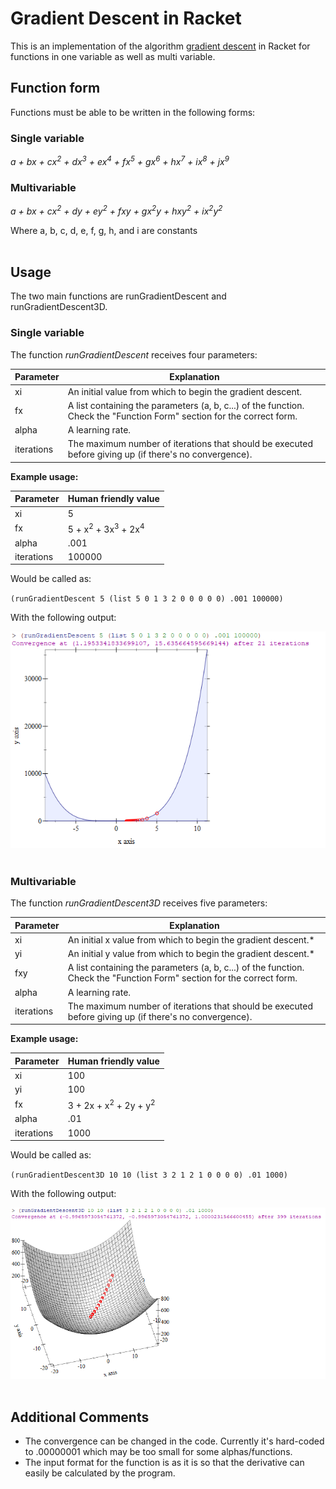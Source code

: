 # Gradient Descent in Racket  

This is an implementation of the algorithm [gradient descent](https://en.wikipedia.org/wiki/Gradient_descent) in Racket for functions in one variable as well as multi variable.

## Function form

Functions must be able to be written in the following forms:  

### Single variable
*a + bx + cx<sup>2</sup> + dx<sup>3</sup> + ex<sup>4</sup> + fx<sup>5</sup> + gx<sup>6</sup> + hx<sup>7</sup> + ix<sup>8</sup> + jx<sup>9</sup>*

### Multivariable
*a + bx + cx<sup>2</sup> + dy + ey<sup>2</sup> + fxy + gx<sup>2</sup>y + hxy<sup>2</sup> + ix<sup>2</sup>y<sup>2</sup>*

Where a, b, c, d, e, f, g, h, and i are constants
<br/><br/>
## Usage

The two main functions are runGradientDescent and runGradientDescent3D.  

### Single variable

The function *runGradientDescent* receives four parameters:  

| Parameter  | Explanation                                                                                                             |
|------------|-------------------------------------------------------------------------------------------------------------------------|
| xi         | An initial value from which to begin the gradient descent.                                                              |
| fx         | A list containing the parameters (a, b, c...) of the function.  Check the "Function Form" section for the correct form. |
| alpha      | A learning rate.                                                                                                        |
| iterations | The maximum number of iterations that should be executed before giving up (if there's no convergence).                  |  

**Example usage:**  

| Parameter  | Human friendly value                                                                                                    |
|------------|-------------------------------------------------------------------------------------------------------------------------|
| xi         | 5                                                                                                                       |
| fx         |  5 + x<sup>2</sup> + 3x<sup>3</sup> + 2x<sup>4</sup>                                                                    |
| alpha      | .001                                                                                                                    |
| iterations | 100000                                                                                                                  |  

Would be called as:  

`(runGradientDescent 5 (list 5 0 1 3 2 0 0 0 0 0) .001 100000)`

With the following output:  

![Univariable example](exampleImages/univariable.png)
<br/><br/>
### Multivariable

The function *runGradientDescent3D* receives five parameters:  

| Parameter  | Explanation                                                                                                             |
|------------|-------------------------------------------------------------------------------------------------------------------------|
| xi         | An initial x value from which to begin the gradient descent.*                                                           |
| yi         | An initial y value from which to begin the gradient descent.*                                                           |
| fxy        | A list containing the parameters (a, b, c...) of the function.  Check the "Function Form" section for the correct form. |
| alpha      | A learning rate.                                                                                                        |
| iterations | The maximum number of iterations that should be executed before giving up (if there's no convergence).                  |  

**Example usage:**  

| Parameter  | Human friendly value                                                                                                    |
|------------|-------------------------------------------------------------------------------------------------------------------------|
| xi         | 100                                                                                                                     |
| yi         | 100                                                                                                                     |
| fx         | 3 + 2x + x<sup>2</sup> + 2y + y<sup>2</sup>                                                                             |
| alpha      | .01                                                                                                                     |
| iterations | 1000                                                                                                                    |  

Would be called as:  

`(runGradientDescent3D 10 10 (list 3 2 1 2 1 0 0 0 0) .01 1000)`

With the following output:  

![Multivariable example](exampleImages/multivariable.png)
<br/><br/>  
## Additional Comments

- The convergence can be changed in the code.  Currently it's hard-coded to .00000001 which may be too small for some alphas/functions.  
- The input format for the function is as it is so that the derivative can easily be calculated by the program.
